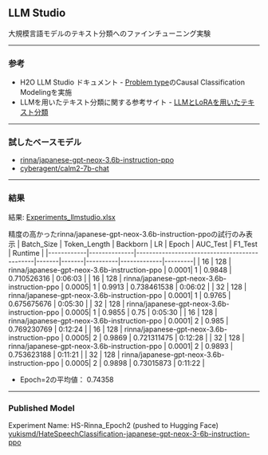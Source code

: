 ## LLM Studio
大規模言語モデルのテキスト分類へのファインチューニング実験

***
### 参考
- H2O LLM Studio ドキュメント - [Problem type](https://docs.h2o.ai/h2o-llmstudio/guide/experiments/experiment-settings#problem-type)のCausal Classification Modelingを実施
- LLMを用いたテキスト分類に関する参考サイト - [LLMとLoRAを用いたテキスト分類](https://github.com/hppRC/llm-lora-classification)

***
### 試したベースモデル
- [rinna/japanese-gpt-neox-3.6b-instruction-ppo](https://huggingface.co/rinna/japanese-gpt-neox-3.6b-instruction-ppo)
- [cyberagent/calm2-7b-chat](https://huggingface.co/cyberagent/calm2-7b-chat)
  
***
### 結果
結果: [Experiments_llmstudio.xlsx](Experiments_llmstudio.xlsx)

精度の高かったrinna/japanese-gpt-neox-3.6b-instruction-ppoの試行のみ表示
| Batch_Size | Token_Length | Backborn                                     | LR    | Epoch | AUC_Test | F1_Test     | Runtime |
|------------|--------------|----------------------------------------------|-------|-------|----------|-------------|---------|
| 16         | 128          | rinna/japanese-gpt-neox-3.6b-instruction-ppo | 0.0001| 1     | 0.9848   | 0.710526316 | 0:06:03 |
| 16         | 128          | rinna/japanese-gpt-neox-3.6b-instruction-ppo | 0.0005| 1     | 0.9913   | 0.738461538 | 0:06:02 |
| 32         | 128          | rinna/japanese-gpt-neox-3.6b-instruction-ppo | 0.0001| 1     | 0.9765   | 0.675675676 | 0:05:30 |
| 32         | 128          | rinna/japanese-gpt-neox-3.6b-instruction-ppo | 0.0005| 1     | 0.9855   | 0.75        | 0:05:30 |
| 16         | 128          | rinna/japanese-gpt-neox-3.6b-instruction-ppo | 0.0001| 2     | 0.985    | 0.769230769 | 0:12:24 |
| 16         | 128          | rinna/japanese-gpt-neox-3.6b-instruction-ppo | 0.0005| 2     | 0.9869   | 0.721311475 | 0:12:28 |
| 32         | 128          | rinna/japanese-gpt-neox-3.6b-instruction-ppo | 0.0001| 2     | 0.9893   | 0.753623188 | 0:11:21 |
| 32         | 128          | rinna/japanese-gpt-neox-3.6b-instruction-ppo | 0.0005| 2     | 0.9898   | 0.73015873  | 0:11:22 |

- Epoch=2の平均値： 0.74358
  
***
### Published Model
Experiment Name: HS-Rinna_Epoch2 (pushed to Hugging Face)  
[yukismd/HateSpeechClassification-japanese-gpt-neox-3-6b-instruction-ppo](https://huggingface.co/yukismd/HateSpeechClassification-japanese-gpt-neox-3-6b-instruction-ppo)
